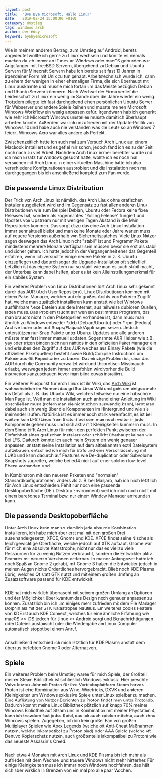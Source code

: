 ```yaml
---
layout: post
title:  "Bye Bye Microsoft, Hallo Linux"
date:   2019-02-24 15:00:00 +0100
category: Umstieg
tags: windows arch
author: Der-Eddy
keyword: byebyemicrosoft
---
```

Wie in meinem anderen Beitrag, zum Umstieg auf Android, bereits angedeutet wollte ich gerne zu Linux wechseln und konnte es niemals machen da ich immer an iTunes an Windows oder macOS gebunden war.
Angefangen mit freeBSD Servern, übergehend zu Debian und Ubuntu Servern für Minecraft Servern habe ich bereits seit fast 10 Jahren in irgendeiner Form mit Unix zu tun gehabt. Arbeitstechnisch wurde ich, dann zu einem der wenigen in einer ehemaligen Firma, die sich überhaupt mit Linux auskannte und musste mich fortan um das Meiste bezüglich Debian und Ubuntu Servern kümmern. Nach Wechsel der Firma verlief die Leidenschaft zu Linux ein wenig im Sande über die Jahre wieder ein wenig. Trotzdem pflegte ich fast durchgehend einen persönlichen Ubuntu Server für Webserver und andere Spiele Reihen und musste meinen Microsoft Windows Workflow ein wenig anpassen dafür. Irgendwann hab ich gemerkt wie sehr ich Microsoft Windows umstellen musste damit ich überhaupt arbeiten konnte. Außerdem war ich unzufrieden mit der Update-Politik von Windows 10 und habe auch nie verstanden was die Leute so an Windows 7 feiern, Windows Aero war alles andere als Perfekt.

Zwischenzeitlich hatte ich auch mal zum Versuch Arch Linux auf einem Macbook installiert und es gefiel mir schon, jedoch fand ich es zu der Zeit noch nach zu viel Arbeit. Nachdem Arch Linux immer beliebter wurde und ich nach Ersatz für Windows gesucht hatte, wollte ich es noch mal versuchen mit Arch Linux. In einer virtuellen Maschine hatte ich also verschiedene Konfigurationen ausprobiert und die Installation noch mal durchgegangen bis ich anschließend komplett zum Fan wurde.

Die passende Linux Distribution
---

Der Trick von Arch Linux ist nämlich, das Arch Linux ohne grafischen Installer ausgeliefert wird und im Gegensatz zu fast allen anderen Linux Distributionen wie zum Beispiel Debian, Ubuntu oder Fedora keine fixen Releases hat, sondern als sogennantes "Rolling Release" fungiert und Updates von Upstream nur mit wenigen Tagen Abstand in die Main Repositories kommen. Das sorgt dazu das eine Arch Linux Installation immer sehr aktuell bleibt und man keine Monate oder Jahre warten muss auf neuere Versionen außerhalb von Sicherheitspatches. Viele Linux Nutzer sagen deswegen das Arch Linux nicht "stabil" ist und Programm Pakete mindestens mehrere Monate verfügbar sein müssen bevor sie erst als stabil und sicher gelten. Ich hatte jedoch in der Vergangenheit eher das Gegenteil erfahren, wenn ich versuchte einige neuere Pakete in z. B. Ubuntu einzupflegen und dadurch sogar die Upgrade-Installation oft schieflief. Letztlich ist das eigene System nur so stabil wie man es auch stabil macht, der Unterbau kann dabei helfen, aber es ist kein Alleinstellungsmerkmal für ein stabiles System.

Ein weiteres Problem von Linux Distributionen löst Arch Linux sehr gekonnt durch das AUR (Arch User Repository). Linux Distributionen kommen mit einem Paket Manager, welcher auf ein großes Archiv von Paketen Zugriff hat, welche man zusätzlich installieren kann anstatt wie bei Windows ausführbare *.exe Dateien aus dem Internet, aus teilweise dubiosen Quellen, laden muss. Das Problem taucht auf wen ein bestimmtes Programm, das man braucht nicht in den Paketquellen vorhanden ist, dann muss man ähnlich zu Windows entweder *.deb (Debian/Ubuntu) oder *.rpm (Fedora) Archive laden oder auf Snaps/Flatpack/AppImages setzen. Jedoch unterstützen nur Snap Pakete unter Ubuntu Updates und alle anderen müsste man fast immer manuell updaten.
Sogenannte AUR Helper wie z.B. yay oder trizen binden sich nun nahtlos in den offiziellen Paket Manager ein und erlauben den Zugriff auf das AUR welches aus Binary Pakete (wie die offiziellen Paketquellen) besteht sowie Build/Compile Instructions um Pakete aus Git Repositories zu bauen. Das einzige Problem ist, dass das AUR durch die Community verwaltet wird und theoretisch Missbrauch erlaubt, weswegen jedem immer empfohlen wird vorher die Build Instructions anzuschauen bevor man blind etwas installiert.

Ein weiterer Pluspunkt für Arch Linux ist ihr Wiki, das [Arch Wiki](https://wiki.archlinux.org/index.php/Main_page) ist wahrscheinlich im Moment das größte Linux Wiki und geht um einiges mehr ins Detail als z. B. das Ubuntu Wiki, welches teilweise nur eine hübschere Man Page ist. Weil man die Installation auch anhand einer Anleitung im Wiki abschließen muss (sofern man sie nicht schon auswendig kann), lernt man dabei auch ein wenig über die Komponenten im Hintergrund und wie sie ineinander laufen. Natürlich ist es immer noch stark vereinfacht, es ist bei weitem kein LFS (Linux from Sratch) bei dem man noch weiter in jede Komponente gehen muss und sich aktiv mit Kleinigkeiten kümmern muss. In dem Sinne trifft Arch Linux für mich den perfekten Punkt zwischen der Einfachheit eines grafischen Installers oder schlicht überhaupt keinen wie bei LFS.
Dadurch konnte ich auch mein System ein wenig genauer anpassen, anstatt meine Installation auf dem altbekannten ext4 Dateisystem aufzubauen, entschied ich mich für btrfs und eine Verschlüsselung mit LUKS und kann dadurch auf Features wie De-duplication oder Subvolume Snapshots zugreifen, welche bei ext4 nicht auf einer solchen low-level Ebene vorhanden sind.

In Kombination mit den neueren Paketen und "normalen" Standardkonfigurationen, anders als z. B. bei Manjaro, hab ich mich letztlich für Arch Linux entschieden. Fehlt nur noch eine passende Desktopoberfläche (DE / Desktop Environment) weil ich mich noch nicht mit einem barebones Terminal bzw. nur einem Window Manager anfreunden kann.

Die passende Desktopoberfläche
---

Unter Arch Linux kann man so ziemlich jede absurde Kombination installieren, ich habe mich aber erst mal mit den großen Drei auseinandergesetzt, XFCE, Gnome und KDE. XFCE findet seine Nische als leichtgewichtige Oberfläche, welche jedoch auf GTK aufbaut. Gnome war für mich eine absolute Katastrophe, nicht nur das es viel zu viele Ressourcen für zu wenig Nutzen verbraucht, sondern die Entwickler aktiv Features mit neueren Versionen entfernen. In meiner Anfangszeit hatte ich noch Spaß an Gnome 2 gehabt, mit Gnome 3 haben die Entwickler jedoch in meinen Augen nichts Ordentliches hervorgebracht.
Blieb noch KDE Plasma übrig, welches Qt statt GTK nutzt und mit einem großen Umfang an Zusatzsoftware passend für KDE entwickelt.

<img class="lazy" data-original="https://i.imgur.com/hZTdlL5.png">

KDE hat mich wirklich überrascht mit seinem großen Umfang an Optionen und der Möglichkeit über kvantum das Design noch genauer anpassen zu können. Zusätzlich bin ich um einiges mehr zufrieden mit dem File Manager Dolphin als mit der GTK Katastrophe Nautilus. Ein weiteres cooles Feature von KDE ist auch KDE Connect, welches für eine ähnliche Erfahrung wie macOS <> iOS jedoch für Linux <> Android sorgt und Benachrichtigungen oder Dateien austauscht oder die Wiedergabe am Linux Computer automatisch stoppt bei einem Anruf.

<img class="lazy" data-original="https://i.imgur.com/xgmepwj.png">

Anschließend entschied ich mich letztlich für KDE Plasma anstatt dem überaus beliebten Gnome 3 oder Alternativen.

Spiele
---

Ein weiteres Problem beim Umstieg waren für mich Spiele, der Großteil meiner Steam Bibliothek ist schließlich Windows exklusiv. Hier preschte Valve letztes Jahr mit Proton für ihre Vertriebsplattform Steam hervor. Proton ist eine Kombination aus Wine, Winetricks, DXVK und anderen Kleinigkeiten um Windows exklusive Spiele unter Linux spielbar zu machen. Eine Auflistung von Nutzer-Berichten zu Proton findet man unter [Protondb](https://www.protondb.com/). Dadurch kommt meine Linux Bibliothek plötzlich auf knapp 70% meiner Windows Bibliothek auf Steam und in Kombination mit meiner Playstation 4, kann ich trotzdem fast jedes Spiel, das ich auch spielen möchte, auch ohne Windows spielen. Zugegeben, ich bin kein großer Fan von großen Multiplayer Spielen wie Apex Legends (welche oft Anti-Cheat Maßnahmen nutzen, welche inkompatibel zu Proton sind) oder AAA Spiele (welche oft Denuvo Kopierschutz nutzen, auch größtenteils inkompatibel zu Proton) wie das neueste Assassin's Creed.

<img class="lazy" data-original="https://i.imgur.com/Bf36nO6.png">

Nach etwa 4 Monaten mit Arch Linux und KDE Plasma bin ich mehr als zufrieden mit dem Wechsel und trauere Windows nicht mehr hinterher. Für einige Kleinigkeiten muss ich immer noch Windows hochfahren, das hält sich aber wirklich in Grenzen von ein mal pro alle paar Wochen.